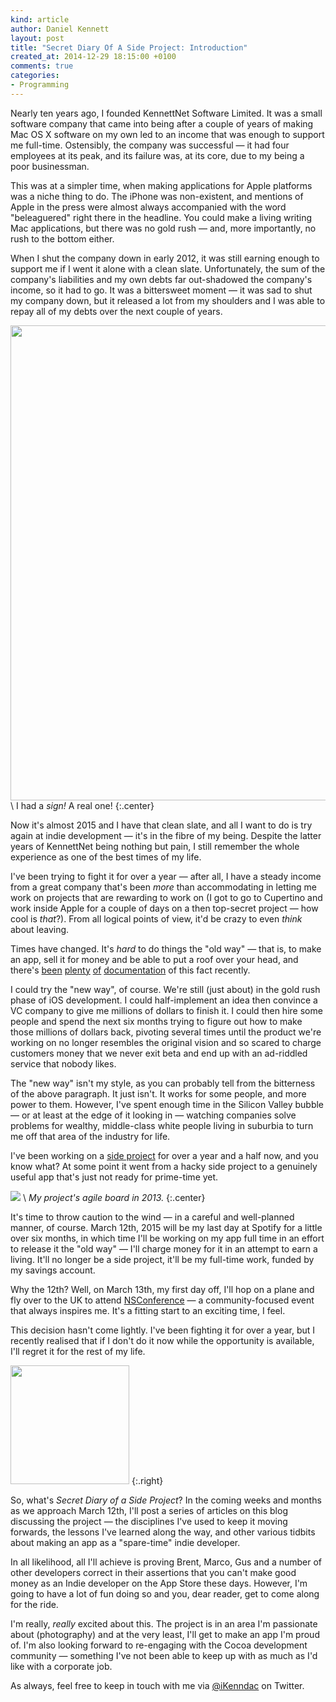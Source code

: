 ```yaml
---
kind: article
author: Daniel Kennett
layout: post
title: "Secret Diary Of A Side Project: Introduction"
created_at: 2014-12-29 18:15:00 +0100
comments: true
categories:
- Programming
---
```



Nearly ten years ago, I founded KennettNet Software Limited. It was a small software company that came into being after a couple of years of making Mac OS X software on my own led to an income that was enough to support me full-time. Ostensibly, the company was successful — it had four employees at its peak, and its failure was, at its core, due to my being a poor businessman.

This was at a simpler time, when making applications for Apple platforms was a niche thing to do. The iPhone was non-existent, and mentions of Apple in the press were almost always accompanied with the word "beleaguered" right there in the headline. You could make a living writing Mac applications, but there was no gold rush — and, more importantly, no rush to the bottom either.

When I shut the company down in early 2012, it was still earning enough to support me if I went it alone with a clean slate. Unfortunately, the sum of the company's liabilities and my own debts far out-shadowed the company's income, so it had to go. It was a bittersweet moment — it was sad to shut my company down, but it released a lot from my shoulders and I was able to repay all of my debts over the next couple of years.

<img src="/pictures/secret-diary/kennettnet.jpg" width="760" /> \\
I had a *sign!* A real one! 
{:.center}

Now it's almost 2015 and I have that clean slate, and all I want to do is try again at indie development — it's in the fibre of my being. Despite the latter years of KennettNet being nothing but pain, I still remember the whole experience as one of the best times of my life.

I've been trying to fight it for over a year — after all, I have a steady income from a great company that's been *more* than accommodating in letting me work on projects that are rewarding to work on (I got to go to Cupertino and work inside Apple for a couple of days on a then top-secret project — how cool is *that*?). From all logical points of view, it'd be crazy to even *think* about leaving. 

Times have changed. It's *hard* to do things the "old way" — that is, to make an app, sell it for money and be able to put a roof over your head, and there's [been](http://inessential.com/2014/07/25/who_at_the_table_is_an_indie_ios_develop) [plenty](http://www.marco.org/2014/07/28/app-rot) [of](http://mattgemmell.com/confessions-of-an-ex-developer/) [documentation](http://shapeof.com/archives/2014/7/being_indie_in_2014.html) of this fact recently.

I could try the "new way", of course. We're still (just about) in the gold rush phase of iOS development. I could half-implement an idea then convince a VC company to give me millions of dollars to finish it. I could then hire some people and spend the next six months trying to figure out how to make those millions of dollars back, pivoting several times until the product we're working on no longer resembles the original vision and so scared to charge customers money that we never exit beta and end up with an ad-riddled service that nobody likes.

The "new way" isn't my style, as you can probably tell from the bitterness of the above paragraph. It just isn't. It works for some people, and more power to them. However, I've spent enough time in the Silicon Valley bubble — or at least at the edge of it looking in — watching companies solve problems for wealthy, middle-class white people living in suburbia to turn me off that area of the industry for life.

I've been working on a [side project](/blog/2013/09/hacking-agile-style/) for over a year and a half now, and you know what? At some point it went from a hacky side project to a genuinely useful app that's just not ready for prime-time yet.

[<img src="http://pcdn.500px.net/42924806/8f69558fc2421062cd3773028f0b68adea8c2c8c/5.jpg" />](http://500px.com/photo/42924806) \\
 *My project's agile board in 2013.* 
{:.center}

It's time to throw caution to the wind — in a careful and well-planned manner, of course. March 12th, 2015 will be my last day at Spotify for a little over six months, in which time I'll be working on my app full time in an effort to release it the "old way" — I'll charge money for it in an attempt to earn a living. It'll no longer be a side project, it'll be my full-time work, funded by my savings account.

Why the 12th? Well, on March 13th, my first day off, I'll hop on a plane and fly over to the UK to attend [NSConference](http://nsconference.com) — a community-focused event that always inspires me. It's a fitting start to an exciting time, I feel.

This decision hasn't come lightly. I've been fighting it for over a year, but I recently realised that if I don't do it now while the opportunity is available, I'll regret it for the rest of my life. 

<img src="/pictures/secret-diary/glass.jpg" width="190" />
{:.right}

So, what's *Secret Diary of a Side Project*? In the coming weeks and months as we approach March 12th, I'll post a series of articles on this blog discussing the project — the disciplines I've used to keep it moving forwards, the lessons I've learned along the way, and other various tidbits about making an app as a "spare-time" indie developer.

In all likelihood, all I'll achieve is proving Brent, Marco, Gus and a number of other developers correct in their assertions that you can't make good money as an Indie developer on the App Store these days. However, I'm going to have a lot of fun doing so and you, dear reader, get to come along for the ride. 

I'm really, *really* excited about this. The project is in an area I'm passionate about (photography) and at the very least, I'll get to make an app I'm proud of. I'm also looking forward to re-engaging with the Cocoa development community — something I've not been able to keep up with as much as I'd like with a corporate job.

As always, feel free to keep in touch with me via [@iKenndac](http://twitter.com/iKenndac) on Twitter.
